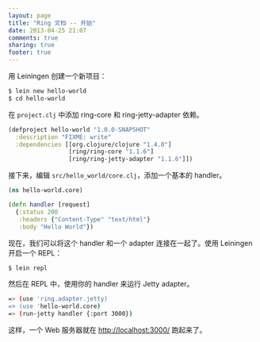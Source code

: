 ```yaml
---
layout: page
title: "Ring 文档 -- 开始"
date: 2013-04-25 21:07
comments: true
sharing: true
footer: true
---
```


用 Leiningen 创建一个新项目：

```bash
$ lein new hello-world
$ cd hello-world
```

在 `project.clj` 中添加 ring-core 和 ring-jetty-adapter 依赖。

```clojure
(defproject hello-world "1.0.0-SNAPSHOT"
  :description "FIXME: write"
  :dependencies [[org.clojure/clojure "1.4.0"]
                 [ring/ring-core "1.1.6"]
                 [ring/ring-jetty-adapter "1.1.6"]])
```

接下来，编辑 `src/hello_world/core.clj`，添加一个基本的 handler。

```clojure
(ns hello-world.core)

(defn handler [request]
  {:status 200
   :headers {"Content-Type" "text/html"}
   :body "Hello World"})
```

现在，我们可以将这个 handler 和一个 adapter 连接在一起了。使用 Leiningen 开启一个 REPL：

```bash
$ lein repl
```

然后在 REPL 中，使用你的 handler 来运行 Jetty adapter。

```bash
=> (use 'ring.adapter.jetty)
=> (use 'hello-world.core)
=> (run-jetty handler {:port 3000})
```

这样，一个 Web 服务器就在 [http://localhost:3000/](http://localhost:3000/) 跑起来了。
